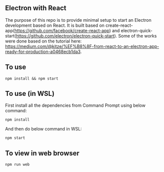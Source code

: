 ## Electron with React

The purpose of this repo is to provide minimal setup to start an Electron development based on React. It is built based on create-react-app(https://github.com/facebook/create-react-app) and electron-quick-start(https://github.com/electron/electron-quick-start). Some of the works were done based on the tutorial here: https://medium.com/@kitze/%EF%B8%8F-from-react-to-an-electron-app-ready-for-production-a0468ecb1da3.

## To use

```
npm install && npm start
```

## To use (in WSL)

First install all the dependencies from Command Prompt using below command:
```
npm install
```

And then do below command in WSL:
```
npm start
```

## To view in web browser
```
npm run web
```
